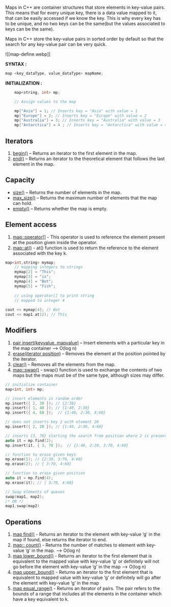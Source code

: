 Maps in C++ are container structures that store elements in key-value pairs. This means that for every unique key, there is a data value mapped to it, that can be easily accessed if we know the key. This is why every key has to be unique, and no two keys can be the same(but the values associated to keys can be the same).

Maps in C++ store the key-value pairs in sorted order by default so that the search for any key-value pair can be very quick.

![[map-define.webp]]

**SYNTAX :**

```cpp
map <key_dataType, value_dataType> mapName;
```

**INITIALIZATION :**

```cpp
    map<string, int> mp;

    // Assign values to the map

    mp["Asia"] = 1; // Inserts key = "Asia" with value = 1
    mp["Europe"] = 2; // Inserts key = "Europe" with value = 2
    mp["Australia"] = 3; // Inserts key = "Australia" with value = 3
    mp["Antarctica"] = 4 ; // Inserts key = "Antarctica" with value = 4

```

## Iterators

1.   [begin()](https://www.geeksforgeeks.org/mapbegin-end-c-stl/) – Returns an iterator to the first element in the map.
2.  [end()](https://www.geeksforgeeks.org/mapbegin-end-c-stl/) – Returns an iterator to the theoretical element that follows the last element in the map.

## Capacity

-   [size()](https://www.geeksforgeeks.org/mapsize-c-stl/) – Returns the number of elements in the map.
-   [max_size()](https://www.geeksforgeeks.org/map-max_size-in-c-stl/) – Returns the maximum number of elements that the map can hold.
-   [empty()](https://www.geeksforgeeks.org/mapempty-c-stl/) – Returns whether the map is empty.

## Element access

1. [map::operator[]](https://www.geeksforgeeks.org/map-operator-cpp-stl/) - This operator is used to reference the element present at the position given inside the operator.
2. [map::at()](https://www.geeksforgeeks.org/mapat-mapswap-c-stl/) - at() function is used to return the reference to the element associated with the key k.

```cpp
map<int,string> mymap;
	// mapping integers to strings
	mymap[2] = "This";
	mymap[3] = "is";
	mymap[4] = "Bot";
	mymap[5] = "Fish";
	
	// using operator[] to print string
	// mapped to integer 4
	
cout << mymap[4]; // Bot
cout << map1.at(2); // This
```
## Modifiers

1. [pair insert(keyvalue, mapvalue)](https://www.geeksforgeeks.org/map-insert-in-c-stl/) – Insert elements with a particular key in the map container –> O(log n)
2. [erase(iterator position)](https://www.geeksforgeeks.org/map-erase-function-in-c-stl/) – Removes the element at the position pointed by the iterator.
4. [clear()](https://www.geeksforgeeks.org/mapclear-c-stl/) – Removes all the elements from the map.
5. [map::swap()](https://www.geeksforgeeks.org/mapat-mapswap-c-stl/) - swap() function is used to exchange the contents of two maps but the maps must be of the same type, although sizes may differ.

```cpp
// initialize container
map<int, int> mp;

// insert elements in random order
mp.insert({ 2, 30 }); // {2:30}
mp.insert({ 1, 40 }); // {1:40, 2:30}
mp.insert({ 4, 60 });  // {1:40, 2:30, 4:60}

// does not inserts key 2 with element 20
mp.insert({ 2, 20 }); // {1:40, 2:30, 4:60}

// inserts {3, 70} starting the search from position where 2 is present
auto it = mp.find(2);
mp.insert(it, { 3, 70 });  // {1:40, 2:30, 3:70, 4:60}

// function to erase given keys
mp.erase(1); // {2:30, 3:70, 4:60}
mp.erase(2); // { 3:70, 4:60}

// function to erase given position
auto it = mp.find(4);
mp.erase(it); // { 3:70, 4:60}

// Swap elements of queues
swap(map1, map2); 
/* OR */
map1.swap(map2)

```
## Operations

1. [map find()](https://www.geeksforgeeks.org/map-find-function-in-c-stl/) - Returns an iterator to the element with key-value ‘g’ in the map if found, else returns the iterator to end.
2. [map:: count()](https://www.geeksforgeeks.org/map-count-function-in-c-stl/) - Returns the number of matches to element with key-value ‘g’ in the map. –> O(log n)
3. [map lower_bound()](https://www.geeksforgeeks.org/map-lower_bound-function-in-c-stl/) - Returns an iterator to the first element that is equivalent to the mapped value with key-value ‘g’ or definitely will not go before the element with key-value ‘g’ in the map –> O(log n)
4. [map upper_bound()](https://www.geeksforgeeks.org/map-upper_bound-function-in-c-stl/) - Returns an iterator to the first element that is equivalent to mapped value with key-value ‘g’ or definitely will go after the element with key-value ‘g’ in the map
5. [map equal_range()](https://www.geeksforgeeks.org/map-equal_range-in-c-stl/) - Returns an iterator of pairs. The pair refers to the bounds of a range that includes all the elements in the container which have a key equivalent to k.

```cpp

```